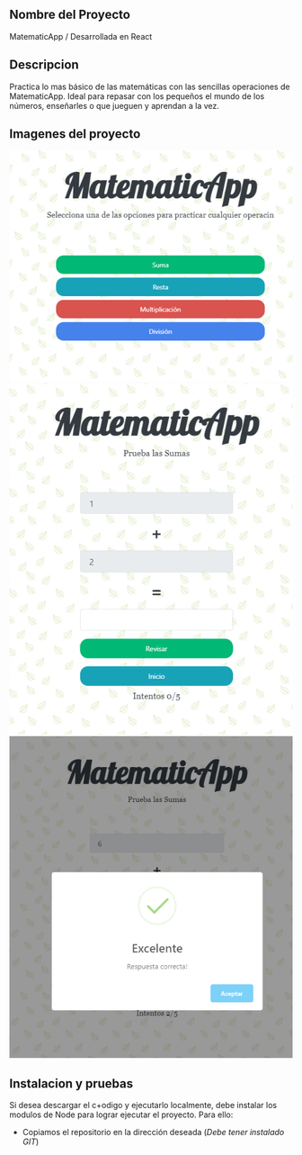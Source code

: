 ## Nombre del Proyecto

MatematicApp / Desarrollada en React

## Descripcion

Practica lo mas básico de las matemáticas con las sencillas operaciones de MatematicApp. Ideal para repasar con los pequeños el mundo de los números, enseñarles o que jueguen y aprendan a la vez.

## Imagenes del proyecto 

![Inicio](https://raw.githubusercontent.com/MarceloVasquez662/react_matematica/master/imagenesProyecto/Inicio.png)
![Operacion](https://raw.githubusercontent.com/MarceloVasquez662/react_matematica/master/imagenesProyecto/Operacion.png)
![Resultado](https://raw.githubusercontent.com/MarceloVasquez662/react_matematica/master/imagenesProyecto/Resultado.png)

## Instalacion y pruebas

Si desea descargar el c+odigo y ejecutarlo localmente, debe instalar los modulos de Node para lograr ejecutar el proyecto. Para ello:

- Copiamos el repositorio en la dirección deseada (*Debe tener instalado GIT*)